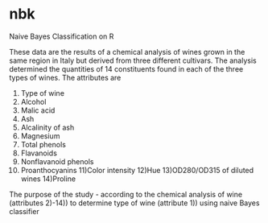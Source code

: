 # nbk
Naive Bayes Classification on R


These data are the results of a chemical analysis of wines grown in the same region in Italy but derived from three different cultivars.
The analysis determined the quantities of 14 constituents found in each of the three types of wines. 
The attributes are 
1) Type of wine
2) Alcohol 
3) Malic acid 
4) Ash 
5) Alcalinity of ash 
6) Magnesium 
7) Total phenols 
8) Flavanoids 
9) Nonflavanoid phenols 
10) Proanthocyanins 
11)Color intensity 
12)Hue 
13)OD280/OD315 of diluted wines 
14)Proline 

The purpose of the study - according to the chemical analysis of wine (attributes 2)-14)) to determine type of wine (attribute 1)) using naive Bayes classifier



